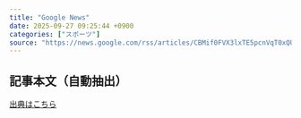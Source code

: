 ```yaml
---
title: "Google News"
date: 2025-09-27 09:25:44 +0900
categories: ["スポーツ"]
source: "https://news.google.com/rss/articles/CBMif0FVX3lxTE5pcnVqT0xQU00tSXAyNGNVc2UyZDU5X1RNcm9rN2VMMDVBbVJtc3Y5QzFoWGV3MnA0UkExeFVuWktNRWtGRTJtXzZaN21kRjduci1lc1loZFFqU1lRNEpOZnV1ZjRVSXBVbXJIRThzbmtnVlZWZDFhLVBERHVlYzg?oc=5"
---
```


## 記事本文（自動抽出）
<body class="y0K44d EA71Tc" id="readabilityBody"></body>

[出典はこちら](https://news.google.com/rss/articles/CBMif0FVX3lxTE5pcnVqT0xQU00tSXAyNGNVc2UyZDU5X1RNcm9rN2VMMDVBbVJtc3Y5QzFoWGV3MnA0UkExeFVuWktNRWtGRTJtXzZaN21kRjduci1lc1loZFFqU1lRNEpOZnV1ZjRVSXBVbXJIRThzbmtnVlZWZDFhLVBERHVlYzg?oc=5)
